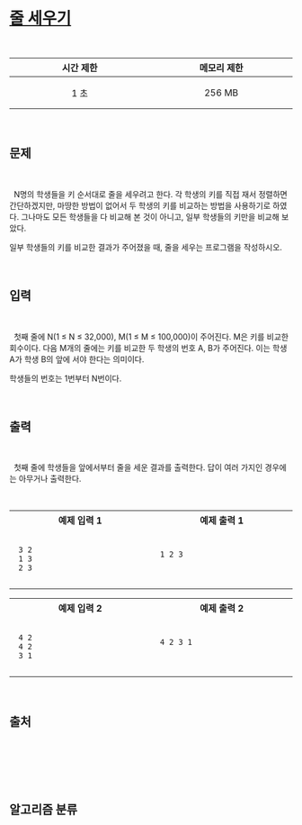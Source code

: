 # [줄 세우기](https://www.acmicpc.net/problem/2252)

<br />
<center>

| 시간 제한 | 메모리 제한 |
| :-------: | :---------: |
|   1 초    |   256 MB    |

</center>
<br />

## 문제

<br />

&nbsp; N명의 학생들을 키 순서대로 줄을 세우려고 한다. 각 학생의 키를 직접 재서 정렬하면 간단하겠지만, 마땅한 방법이 없어서 두 학생의 키를 비교하는 방법을 사용하기로 하였다. 그나마도 모든 학생들을 다 비교해 본 것이 아니고, 일부 학생들의 키만을 비교해 보았다.

일부 학생들의 키를 비교한 결과가 주어졌을 때, 줄을 세우는 프로그램을 작성하시오.

<br />

## 입력

<br />

&nbsp; 첫째 줄에 N(1 ≤ N ≤ 32,000), M(1 ≤ M ≤ 100,000)이 주어진다. M은 키를 비교한 회수이다. 다음 M개의 줄에는 키를 비교한 두 학생의 번호 A, B가 주어진다. 이는 학생 A가 학생 B의 앞에 서야 한다는 의미이다.

학생들의 번호는 1번부터 N번이다.

<br />

## 출력

<br />

&nbsp; 첫째 줄에 학생들을 앞에서부터 줄을 세운 결과를 출력한다. 답이 여러 가지인 경우에는 아무거나 출력한다.

<br />

<center>
<style>th {width: 30vw; text-align: center;} td {padding: 1em;}</style>
<table><tr><th>예제 입력 1</th><th>예제 출력 1</th></tr><tr><td>

```
3 2
1 3
2 3
```

</td><td>

```
1 2 3


```

</td></tr></table>
<table><tr><th>예제 입력 2</th><th>예제 출력 2</th></tr><tr><td>

```
4 2
4 2
3 1
```

</td><td>

```
4 2 3 1


```

</td></tr></table>
</center>

<br />

## 출처

<br />

&nbsp;

<br />

## 알고리즘 분류

<br />
